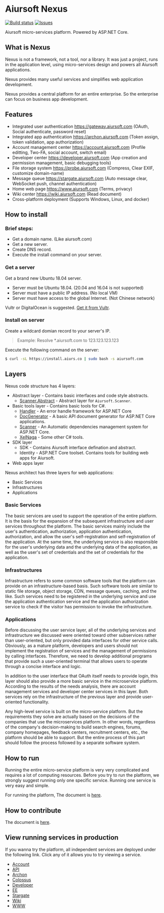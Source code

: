 # Aiursoft Nexus

[![Build status](https://aiursoft.visualstudio.com/Star/_apis/build/status/Nexus%20Build)](https://aiursoft.visualstudio.com/Star/_build/latest?definitionId=5)
[![Issues](https://img.shields.io/github/issues/AiursoftWeb/Nexus.svg)](https://github.com/AiursoftWeb/Nexus/issues)

Aiursoft micro-services platform. Powered by ASP.NET Core.

## What is Nexus

Nexus is not a framework, not a tool, nor a library. It was just a project, runs in the application level, using micro-services design and powers all Aiursoft applications.

Nexus provides many useful services and simplifies web application development.

Nexus provides a central platform for an entire enterprise. So the enterprise can focus on business app development.

## Features

* Integrated user authentication https://gateway.aiursoft.com (OAuth, Social authenticate, password reset)
* Integrated app authentication https://archon.aiursoft.com (Token assign, token validation, app authorization)
* Account management center https://account.aiursoft.com (Profile editting, Two-FA, social account, switch email)
* Developer center https://developer.aiursoft.com (App creation and permission management, basic debugging tools)
* File storage system https://probe.aiursoft.com (Compress, Clear EXIF, customize domain-name)
* Message queue https://stargate.aiursoft.com (Auto message clear, WebSocket push, channel authentication)
* Home web page https://www.aiursoft.com (Terms, privacy)
* Wiki center https://wiki.aiursoft.com (Read document)
* Cross-platform deployment (Supports Windows, Linux, and docker)

## How to install

### Brief steps:

* Get a domain name. (Like aiursoft.com)
* Get a new server.
* Create DNS record.
* Execute the install command on your server.

### Get a server

Get a brand new Ubuntu 18.04 server.

  * Server must be Ubuntu 18.04. (20.04 and 16.04 is not supported)
  * Server must have a public IP address. (No local VM)
  * Server must have access to the global Internet. (Not Chinese network)

Vultr or DigitalOcean is suggested. [Get it from Vultr](https://www.vultr.com/?ref=7274488).

### Install on server

Create a wildcard domian record to your server's IP. 

> Example: Resolve *.aiursoft.com to 123.123.123.123

Execute the following command on the server:

```bash
$ curl -sL https://install.aiurs.co | sudo bash -s aiursoft.com
```

## Layers

Nexus code structure has 4 layers:

* Abstract layer - Contains basic interfaces and code style abstracts.
  * [Scanner.Abstract](./Scanner.Abstract/Readme.md) - Abstract layer for `Aiursoft.Scanner`.
* Basic tools layer - Contains basic tools for C#.
  * [Handler](./Handler/Readme.md) - An error handle framework for ASP.NET Core
  * [DocGenerator](./DocGenerator/Readme.md) - A basic API document generator for ASP.NET Core applications.
  * [Scanner](./Scanner/Readme.md) - An Automatic dependencies management system for ASP.NET Core.
  * [XelNaga](./XelNaga/Readme.md) - Some other C# tools.
* SDK layer
  * SDK - Contains Aiursoft interface defination and abstract.
  * Identity - ASP.NET Core toolset. Contains tools for building web apps for Aiursoft.
* Web apps layer

Nexus architect has three layers for web applications:

* Basic Services
* Infrastructures
* Applications

### Basic Services

The basic services are used to support the operation of the entire platform. It is the basis for the expansion of the subsequent infrastructure and user services throughout the platform. The basic services mainly include the user's authentication, authorization, application authentication, authorization, and allow the user's self-registration and self-registration of the application. At the same time, the underlying service is also responsible for the user's underlying data and the underlying data of the application, as well as the user's set of credentials and the set of credentials for the application.

### Infrastructures

Infrastructure refers to some common software tools that the platform can provide on an infrastructure-based basis. Such software tools are similar to static file storage, object storage, CDN, message queues, caching, and the like. Such services need to be registered in the underlying service and use the application authentication service and the application authorization service to check if the visitor has permission to invoke the infrastructure.

### Applications

Before discussing the user service layer, all of the underlying services and infrastructure we discussed were oriented toward other subservices rather than user-oriented, but only provided data interfaces for other service calls. Obviously, as a mature platform, developers and users should not implement the registration of services and the management of permissions by calling interfaces. Therefore, we need to develop additional programs that provide such a user-oriented terminal that allows users to operate through a concise interface and logic.

In addition to the user interface that OAuth itself needs to provide login, this layer should also provide a more basic service in the microservice platform. According to the results of the needs analysis, there are account management services and developer center services in this layer. Both services rely on the infrastructure of the previous layer and provide user-oriented functionality.

Any high-level service is built on the micro-service platform. But the requirements they solve are actually based on the decisions of the companies that use the microservices platform. In other words, regardless of the company's decision-making to build search engines, forums, company homepages, feedback centers, recruitment centers, etc., the platform should be able to support. But the entire process of this part should follow the process followed by a separate software system.

## How to run

Running the entire micro-service platform is very very complicated and requires a lot of computing resources. Before you try to run the platform, we strongly suggest running only one specific service. Running one service is very easy and simple.

For running the platform, The document is [here](https://wiki.aiursoft.com/ReadDoc/Deployment/Getting%20Started.md).

## How to contribute

The document is [here](https://wiki.aiursoft.com/ReadDoc/Getting%20Involed/How%20to%20contribute.md).

## View running services in production

If you wanna try the platform, all independent services are deployed under the following link. Click any of it allows you to try viewing a service.

* [Account](https://account.aiursoft.com)
* [API](https://api.aiursoft.com)
* [Archon](https://archon.aiursoft.com)
* [Colossus](https://colossus.aiursoft.com)
* [Developer](https://developer.aiursoft.com)
* [EE](https://ee.aiursoft.com)
* [Stargate](https://stargate.aiursoft.com)
* [Wiki](https://wiki.aiursoft.com)
* [WWW](https://www.aiursoft.com)
